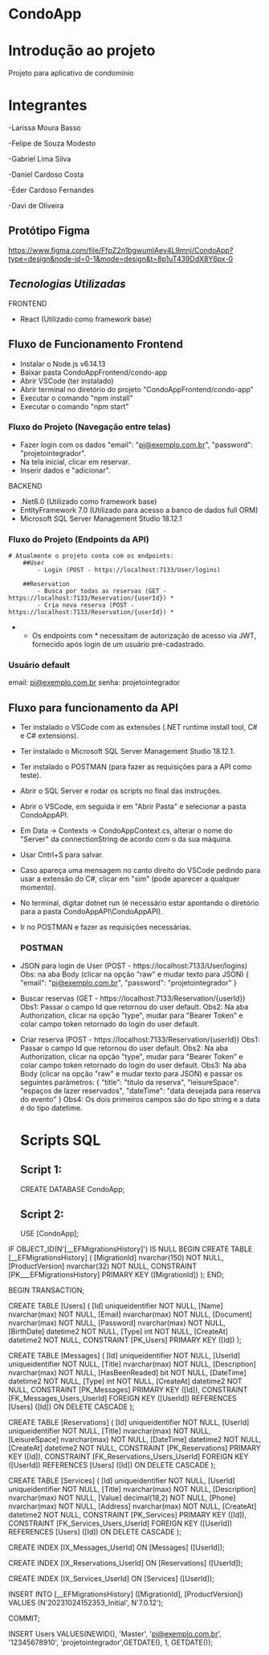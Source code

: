# CondoApp

# Introdução ao projeto
Projeto para aplicativo de condomínio

# Integrantes

-Larissa Moura Basso

-Felipe de Souza Modesto

-Gabriel Lima Silva

-Daniel Cardoso Costa

-Éder Cardoso Fernandes

-Davi de Oliveira

## Protótipo Figma
https://www.figma.com/file/FfpZ2n1bgwumlAev4L9mnj/CondoApp?type=design&node-id=0-1&mode=design&t=8p1uT439DdX8Y6px-0

## *_Tecnologias Utilizadas_*

FRONTEND
 - React (Utilizado como framework base)

## Fluxo de Funcionamento Frontend
- Instalar o Node.js v6.14.13
- Baixar pasta CondoAppFrontend/condo-app
- Abrir VSCode (ter instalado)
- Abrir terminal no diretório do projeto "CondoAppFrontend/condo-app"
- Executar o comando "npm install"
- Executar o comando "npm start"

### Fluxo do Projeto (Navegação entre telas)
- Fazer login com os dados   "email": "pi@exemplo.com.br", "password": "projetointegrador".
- Na tela inicial, clicar em reservar.
- Inserir dados e "adicionar".

BACKEND
 - .Net6.0 (Utilizado como framework base)
 - EntityFramework 7.0 (Utilizado para acesso a banco de dados full ORM)
 - Microsoft SQL Server Management Studio 18.12.1

### Fluxo do Projeto (Endpoints da API)
	# Atualmente o projeto conta com os endpoints:
		##User
			- Login (POST - https://localhost:7133/User/logins)
		
		##Reservation
			- Busca por todas as reservas (GET - https://localhost:7133/Reservation/{userId}) *
			- Cria nova reserva (POST - https://localhost:7133/Reservation/{userId}) *
			
* - Os endpoints com * necessitam de autorização de acesso via JWT, fornecido após login de um usuário pré-cadastrado.

### Usuário default 
email: pi@exemplo.com.br
senha: projetointegrador

## Fluxo para funcionamento da API

- Ter instalado o VSCode com as extensões (.NET runtime install tool, C# e C# extensions).
- Ter instalado o Microsoft SQL Server Management Studio 18.12.1.
- Ter instalado o POSTMAN (para fazer as requisições para a API como teste).
- Abrir o SQL Server e rodar os scripts no final das instruções.
- Abrir o VSCode, em seguida ir em "Abrir Pasta" e selecionar a pasta CondoAppAPI.
- Em Data -> Contexts -> CondoAppContext.cs, alterar o nome do "Server" da connectionString de acordo com o da sua máquina.
- Usar Cntrl+S para salvar.
- Caso apareça uma mensagem no canto direito do VSCode pedindo para usar a extensão do C#, clicar em "sim" (pode aparecer a qualquer momento).
- No terminal, digitar dotnet run (é necessário estar apontando o diretório para a pasta CondoAppAPI\CondoAppAPI).
- Ir no POSTMAN e fazer as requisições necessárias.

  ### POSTMAN

- JSON para login de User (POST - https://localhost:7133/User/logins)
  Obs: na aba Body (clicar na opção "raw" e mudar texto para JSON)
{
  "email": "pi@exemplo.com.br",
  "password": "projetointegrador"
}

- Buscar reservas (GET - https://localhost:7133/Reservation/{userId})
  Obs1: Passar o campo Id que retornou do user default.
  Obs2: Na aba Authorization, clicar na opção "type", mudar para "Bearer Token" e colar campo token retornado do login do user default.


- Criar reserva (POST - https://localhost:7133/Reservation/{userId})
  Obs1: Passar o campo Id que retornou do user default.
  Obs2: Na aba Authorization, clicar na opção "type", mudar para "Bearer Token" e colar campo token retornado do login do user default.
  Obs3: Na aba Body (clicar na opção "raw" e mudar texto para JSON) e passar os seguintes parâmetros:
  {
  "title": "título da reserva",
  "leisureSpace": "espaços de lazer reservados",
  "dateTime": "data desejada para reserva do evento"
  }
  Obs4: Os dois primeiros campos são do tipo string e a data é do tipo datetime.

  # Scripts SQL

  ## Script 1:

  CREATE DATABASE CondoApp;

  ## Script 2:

  USE [CondoApp];

IF OBJECT_ID(N'[__EFMigrationsHistory]') IS NULL BEGIN CREATE TABLE [__EFMigrationsHistory] ( [MigrationId] nvarchar(150) NOT NULL, [ProductVersion] nvarchar(32) NOT NULL, CONSTRAINT [PK___EFMigrationsHistory] PRIMARY KEY ([MigrationId]) ); END; 

BEGIN TRANSACTION; 

CREATE TABLE [Users] ( [Id] uniqueidentifier NOT NULL, [Name] nvarchar(max) NOT NULL, [Email] nvarchar(max) NOT NULL, [Document] nvarchar(max) NOT NULL, [Password] nvarchar(max) NOT NULL, [BirthDate] datetime2 NOT NULL, [Type] int NOT NULL, [CreateAt] datetime2 NOT NULL, CONSTRAINT [PK_Users] PRIMARY KEY ([Id]) ); 

CREATE TABLE [Messages] ( [Id] uniqueidentifier NOT NULL, [UserId] uniqueidentifier NOT NULL, [Title] nvarchar(max) NOT NULL, [Description] nvarchar(max) NOT NULL, [HasBeenReaded] bit NOT NULL, [DateTime] datetime2 NOT NULL, [Type] int NOT NULL, [CreateAt] datetime2 NOT NULL, CONSTRAINT [PK_Messages] PRIMARY KEY ([Id]), CONSTRAINT [FK_Messages_Users_UserId] FOREIGN KEY ([UserId]) REFERENCES [Users] ([Id]) ON DELETE CASCADE ); 

CREATE TABLE [Reservations] ( [Id] uniqueidentifier NOT NULL, [UserId] uniqueidentifier NOT NULL, [Title] nvarchar(max) NOT NULL, [LeisureSpace] nvarchar(max) NOT NULL, [DateTime] datetime2 NOT NULL, [CreateAt] datetime2 NOT NULL, CONSTRAINT [PK_Reservations] PRIMARY KEY ([Id]), CONSTRAINT [FK_Reservations_Users_UserId] FOREIGN KEY ([UserId]) REFERENCES [Users] ([Id]) ON DELETE CASCADE ); 

CREATE TABLE [Services] ( [Id] uniqueidentifier NOT NULL, [UserId] uniqueidentifier NOT NULL, [Title] nvarchar(max) NOT NULL, [Description] nvarchar(max) NOT NULL, [Value] decimal(18,2) NOT NULL, [Phone] nvarchar(max) NOT NULL, [Address] nvarchar(max) NOT NULL, [CreateAt] datetime2 NOT NULL, CONSTRAINT [PK_Services] PRIMARY KEY ([Id]), CONSTRAINT [FK_Services_Users_UserId] FOREIGN KEY ([UserId]) REFERENCES [Users] ([Id]) ON DELETE CASCADE ); 

CREATE INDEX [IX_Messages_UserId] ON [Messages] ([UserId]); 

CREATE INDEX [IX_Reservations_UserId] ON [Reservations] ([UserId]); 

CREATE INDEX [IX_Services_UserId] ON [Services] ([UserId]); 

INSERT INTO [__EFMigrationsHistory] ([MigrationId], [ProductVersion]) VALUES (N'20231024152353_Initial', N'7.0.12'); 

COMMIT; 

INSERT Users VALUES(NEWID(), 'Master', 'pi@exemplo.com.br', '12345678910', 'projetointegrador',GETDATE(), 1, GETDATE());








